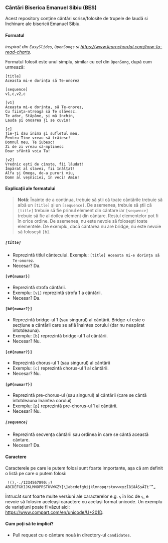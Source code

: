 ### Cântări Biserica Emanuel Sibiu (BES)

Acest repository conține cântări scrise/folosite de trupele de laudă si închinare ale bisericii Emanuel Sibiu.

#### Formatul

_inspirat din `EasySlides`, `OpenSongs` si https://www.learnchordal.com/how-to-read-charts_.

Formatul folosit este unul simplu, similar cu cel din `OpenSong`, după cum urmează:

```
[title]
Aceasta mi-e dorința să Te-onorez

[sequence]
v1,c,v2,c

[v1]
Aceasta mi-e dorința, să Te-onorez,
Cu ființa-ntreagă să Te slăvesc.
Te ador, Stăpâne, și mă închin,
Lauda și onoarea Ți se cuvin!

[c]
Ție-Ți dau inima și sufletul meu,
Pentru Tine vreau să trăiesc!
Domnul meu, Te iubesc!
Zi de zi vreau să-mplinesc
Doar sfântă voia Ta!

[v2]
Vrednic ești de cinste, fii lăudat!
Împărat al slavei, fii înălțat!
Alfa și Omega, de-a pururi viu,
Domn al veșniciei, în veci! Amin!
```

#### Explicații ale formatului

> **Notă**: Înainte de a continua, trebuie să știi că toate cântările trebuie să aibă un `[title]` și un `[sequence]`.
> De asemenea, trebuie să știi că `[title]` trebuie să fie primul element din cântare iar `[sequence]` trebuie să fie al doilea element din cântare.
> Restul elementelor pot fi în orice ordine. De asemenea, nu este nevoie să folosești toate elementele.
> De exemplu, dacă cântarea nu are bridge, nu este nevoie să folosești `[b]`.

##### `[title]`

- Reprezintă titlul cântecului. Exemplu: `[title] Aceasta mi-e dorința să Te-onorez`.
- Necesar? Da.

#### `[v#{numar}]`

- Reprezintă strofa cântării.
- Exemplu: `[v1]` reprezintă strofa 1 a cântării.
- Necesar? Da.

#### `[b#{numar?}]`

- Reprezintă bridge-ul 1 (sau singurul) al cântării. Bridge-ul este o secțiune a cântării care se află înaintea corului (dar nu neapărat întotdeauna).
- Exemplu: `[b]` reprezintă bridge-ul 1 al cântării.
- Necesar? Nu.

#### `[c#{numar?}]`

- Reprezintă chorus-ul 1 (sau singurul) al cântării
- Exemplu: `[c]` reprezintă chorus-ul 1 al cântării.
- Necesar? Nu.

#### `[p#{numar?}]`

- Reprezintă pre-chorus-ul (sau singurul) al cântării (care se cântă întotdeauna înaintea corului)
- Exemplu: `[p]` reprezintă pre-chorus-ul 1 al cântării.
- Necesar? Nu.

##### `[sequence]`

- Reprezintă secvența cântării sau ordinea în care se cântă această cântare.
- Necesar? Da.

#### Caractere

Caracterele pe care le putem folosi sunt foarte importante, așa că am definit o listă pe care o putem folosi:

```
 !(),-./1234567890:;?ABCDEFGHIJKLMNOPRSTUVWXZY[\]abcdefghijklmnopqrstuvwxyzÎâîăÂȘșĂȚț’”„
```

Întrucât sunt foarte multe versiuni ale caracterelor e.g. `ş` în loc de `ș`, e nevoie să folosim aceleași caractere cu
același format unicode. Un exemplu de variațiuni poate fi văzut aici: https://www.compart.com/en/unicode/U+201D.

#### Cum poți să te implici?

- Pull request cu o cântare nouă in directory-ul `candidates`.
